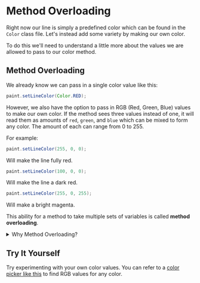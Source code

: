 # Method Overloading

Right now our line is simply a predefined color which can be found in the `Color` class file. Let's instead add some variety by making our own color.

To do this we'll need to understand a little more about the values we are allowed to pass to our color method.

## Method Overloading

We already know we can pass in a single color value like this:

```java
paint.setLineColor(Color.RED);
```

However, we also have the option to pass in RGB (Red, Green, Blue) values to make our own color. If the method sees three values instead of one, it will read them as amounts of `red`, `green`, and `blue` which can be mixed to form any color. The amount of each can range from 0 to 255.

For example:

```java
paint.setLineColor(255, 0, 0);
```

Will make the line fully red.

```java
paint.setLineColor(100, 0, 0);
```

Will make the line a dark red.

```java
paint.setLineColor(255, 0, 255);
```

Will make a bright magenta.

This ability for a method to take multiple sets of variables is called **method overloading**.

<details>
<summary>Why Method Overloading?</summary>
Method Overloading allows us to use the same method in multiple ways. In our case here, it's nice that we can define a custom color with RGB values. But often we don't want to have to go looking for the exact right values to make, say, the color orange. It's much nicer and more readable when we have the option to simply pass the method a single color variable `Color.ORANGE`.

You will come across use cases like this a lot in programming, where it is not strictly necessary to do this, but it makes our lives as both coder-writers and readers easier.
</details>

## Try It Yourself

Try experimenting with your own color values. You can refer to a [color picker like this](https://g.co/kgs/ZQuYQf) to find RGB values for any color.
